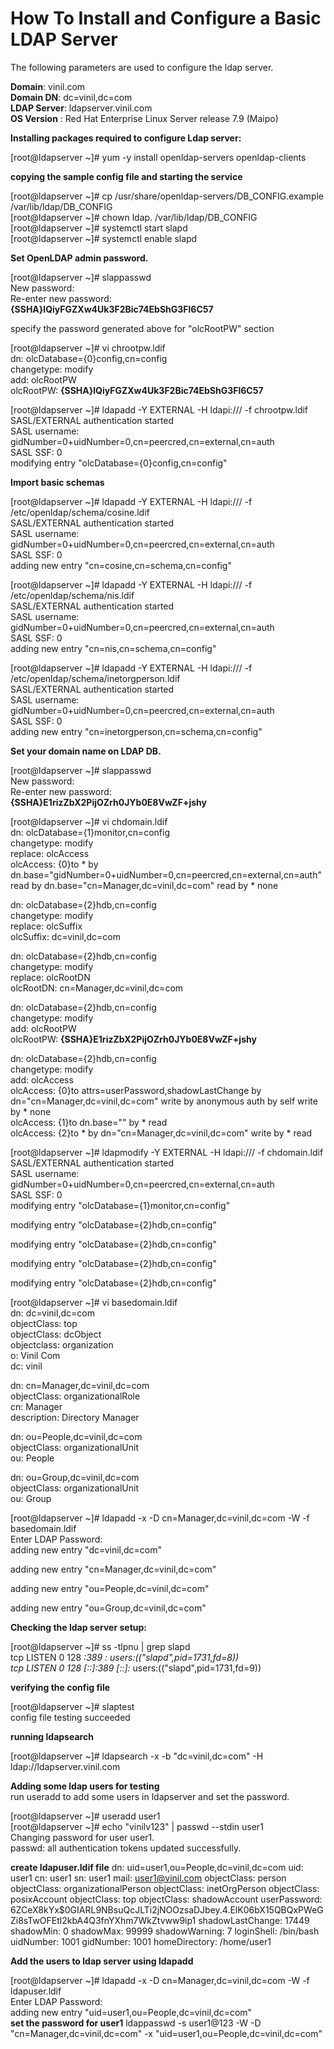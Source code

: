 # How To Install and Configure a Basic LDAP Server

The following parameters are used to configure the ldap server. <br />

**Domain**:	vinil.com<br />
**Domain DN**:	dc=vinil,dc=com<br />
**LDAP Server**:	ldapserver.vinil.com<br />
**OS Version** : Red Hat Enterprise Linux Server release 7.9 (Maipo)<br />

**Installing packages required to configure Ldap server:<br />**

[root@ldapserver ~]# yum -y install openldap-servers openldap-clients<br />

**copying the sample config file and starting the service<br />**

[root@ldapserver ~]# cp /usr/share/openldap-servers/DB_CONFIG.example /var/lib/ldap/DB_CONFIG<br />
[root@ldapserver ~]# chown ldap. /var/lib/ldap/DB_CONFIG<br />
[root@ldapserver ~]# systemctl start slapd<br />
[root@ldapserver ~]# systemctl enable slapd<br />


**Set OpenLDAP admin password.<br />**
	
[root@ldapserver ~]# slappasswd<br />
New password:<br />
Re-enter new password:<br />
**{SSHA}lQiyFGZXw4Uk3F2Bic74EbShG3Fl6C57<br />**

specify the password generated above for "olcRootPW" section <br />

[root@ldapserver ~]# vi chrootpw.ldif<br />
dn: olcDatabase={0}config,cn=config<br />
changetype: modify<br />
add: olcRootPW<br />
olcRootPW: **{SSHA}lQiyFGZXw4Uk3F2Bic74EbShG3Fl6C57<br />**

[root@ldapserver ~]# ldapadd -Y EXTERNAL -H ldapi:/// -f chrootpw.ldif<br />
SASL/EXTERNAL authentication started<br />
SASL username: gidNumber=0+uidNumber=0,cn=peercred,cn=external,cn=auth<br />
SASL SSF: 0<br />
modifying entry "olcDatabase={0}config,cn=config"<br />

**Import basic schemas<br />**

[root@ldapserver ~]# ldapadd -Y EXTERNAL -H ldapi:/// -f /etc/openldap/schema/cosine.ldif<br />
SASL/EXTERNAL authentication started<br />
SASL username: gidNumber=0+uidNumber=0,cn=peercred,cn=external,cn=auth<br />
SASL SSF: 0<br />
adding new entry "cn=cosine,cn=schema,cn=config"<br />

[root@ldapserver ~]# ldapadd -Y EXTERNAL -H ldapi:/// -f /etc/openldap/schema/nis.ldif<br />
SASL/EXTERNAL authentication started<br />
SASL username: gidNumber=0+uidNumber=0,cn=peercred,cn=external,cn=auth<br />
SASL SSF: 0<br />
adding new entry "cn=nis,cn=schema,cn=config"<br />

[root@ldapserver ~]# ldapadd -Y EXTERNAL -H ldapi:/// -f /etc/openldap/schema/inetorgperson.ldif<br />
SASL/EXTERNAL authentication started<br />
SASL username: gidNumber=0+uidNumber=0,cn=peercred,cn=external,cn=auth<br />
SASL SSF: 0<br />
adding new entry "cn=inetorgperson,cn=schema,cn=config"<br />

**Set your domain name on LDAP DB.**<br />

[root@ldapserver ~]# slappasswd<br />
New password:<br />
Re-enter new password:<br />
**{SSHA}E1rizZbX2PijOZrh0JYb0E8VwZF+jshy<br />**

[root@ldapserver ~]# vi chdomain.ldif<br />
dn: olcDatabase={1}monitor,cn=config<br />
changetype: modify<br />
replace: olcAccess<br />
olcAccess: {0}to * by dn.base="gidNumber=0+uidNumber=0,cn=peercred,cn=external,cn=auth"<br />
  read by dn.base="cn=Manager,dc=vinil,dc=com" read by * none<br />

dn: olcDatabase={2}hdb,cn=config<br />
changetype: modify<br />
replace: olcSuffix<br />
olcSuffix: dc=vinil,dc=com<br />

dn: olcDatabase={2}hdb,cn=config<br />
changetype: modify<br />
replace: olcRootDN<br />
olcRootDN: cn=Manager,dc=vinil,dc=com<br />

dn: olcDatabase={2}hdb,cn=config<br />
changetype: modify<br />
add: olcRootPW<br />
olcRootPW: **{SSHA}E1rizZbX2PijOZrh0JYb0E8VwZF+jshy<br />**

dn: olcDatabase={2}hdb,cn=config<br />
changetype: modify<br />
add: olcAccess<br />
olcAccess: {0}to attrs=userPassword,shadowLastChange by<br />
  dn="cn=Manager,dc=vinil,dc=com" write by anonymous auth by self write by * none<br />
olcAccess: {1}to dn.base="" by * read<br />
olcAccess: {2}to * by dn="cn=Manager,dc=vinil,dc=com" write by * read<br />

[root@ldapserver ~]# ldapmodify -Y EXTERNAL -H ldapi:/// -f chdomain.ldif<br />
SASL/EXTERNAL authentication started<br />
SASL username: gidNumber=0+uidNumber=0,cn=peercred,cn=external,cn=auth<br />
SASL SSF: 0<br />
modifying entry "olcDatabase={1}monitor,cn=config"<br />

modifying entry "olcDatabase={2}hdb,cn=config"<br />

modifying entry "olcDatabase={2}hdb,cn=config"<br />

modifying entry "olcDatabase={2}hdb,cn=config"<br />

modifying entry "olcDatabase={2}hdb,cn=config"<br />


[root@ldapserver ~]# vi basedomain.ldif<br />
dn: dc=vinil,dc=com<br />
objectClass: top<br />
objectClass: dcObject<br />
objectclass: organization<br />
o: Vinil Com<br />
dc: vinil<br />

dn: cn=Manager,dc=vinil,dc=com<br />
objectClass: organizationalRole<br />
cn: Manager<br />
description: Directory Manager<br />

dn: ou=People,dc=vinil,dc=com<br />
objectClass: organizationalUnit<br />
ou: People<br />

dn: ou=Group,dc=vinil,dc=com<br />
objectClass: organizationalUnit<br />
ou: Group<br />

[root@ldapserver ~]# ldapadd -x -D cn=Manager,dc=vinil,dc=com -W -f basedomain.ldif<br />
Enter LDAP Password:<br />
adding new entry "dc=vinil,dc=com"<br />

adding new entry "cn=Manager,dc=vinil,dc=com"<br />

adding new entry "ou=People,dc=vinil,dc=com"<br />

adding new entry "ou=Group,dc=vinil,dc=com"<br />

**Checking the ldap server setup:<br />**

[root@ldapserver ~]# ss -tlpnu | grep slapd<br />
tcp    LISTEN     0      128       *:389                   *:*                   users:(("slapd",pid=1731,fd=8))<br />
tcp    LISTEN     0      128    [::]:389                [::]:*                   users:(("slapd",pid=1731,fd=9))<br />

**verifying the config file <br />**

[root@ldapserver ~]# slaptest<br />
config file testing succeeded<br />

**running ldapsearch<br />**

[root@ldapserver ~]# ldapsearch -x -b "dc=vinil,dc=com" -H ldap://ldapserver.vinil.com

**Adding some ldap users for testing<br />**
run useradd to add some users in ldapserver and set the password.<br />

[root@ldapserver ~]# useradd user1<br />
[root@ldapserver ~]# echo "vinilv123" | passwd --stdin user1<br />
Changing password for user user1.<br />
passwd: all authentication tokens updated successfully.<br />

**create ldapuser.ldif file**
dn: uid=user1,ou=People,dc=vinil,dc=com
uid: user1
cn: user1
sn: user1
mail: user1@vinil.com
objectClass: person
objectClass: organizationalPerson
objectClass: inetOrgPerson
objectClass: posixAccount
objectClass: top
objectClass: shadowAccount
userPassword: $6$ZCeX8kYx$0GIARL9NBsuQcJLTi2jNOOzsaDJbey.4.ElK06bX15QBQxPWeGZi8sTwOFEtl2kbA4Q3fnYXhm7WkZtvww9ip1
shadowLastChange: 17449
shadowMin: 0
shadowMax: 99999
shadowWarning: 7
loginShell: /bin/bash
uidNumber: 1001
gidNumber: 1001
homeDirectory: /home/user1

**Add the users to ldap server using ldapadd<br />**

[root@ldapserver ~]# ldapadd -x -D cn=Manager,dc=vinil,dc=com -W -f ldapuser.ldif<br />
Enter LDAP Password:<br />
adding new entry "uid=user1,ou=People,dc=vinil,dc=com"<br />
**set the password for user1**
ldappasswd -s user1@123 -W -D "cn=Manager,dc=vinil,dc=com" -x "uid=user1,ou=People,dc=vinil,dc=com"

